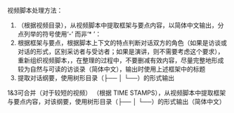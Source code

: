 视频脚本处理方法：

1. （根据视频目录），从视频脚本中提取框架与要点内容，以简体中文输出，分点列举的符号使用‘-’ 而非‘* ’：
2. 根据框架与要点，根据脚本上下文的特点判断对话双方的角色（如果是访谈或对话的形式，区别采访者与受访者；如果是演讲，则不需要考虑这个要求），重新组织视频脚本，，在整理的过程中，不要删减有效内容，尽量完整地形成较为自然与可读的访谈录（简体中文），输出时使用上述框架中的标题
3. 提取对话纲要，使用树形目录（├── │ └──）的形式输出

1&3可合并（对于较短的视频）
（根据 TIME STAMPS），从视频脚本中提取框架与要点内容，对该纲要，使用树形目录（├── │ └──）的形式输出（简体中文）